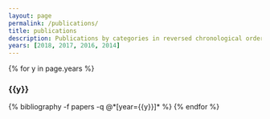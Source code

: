 ```yaml
---
layout: page
permalink: /publications/
title: publications
description: Publications by categories in reversed chronological order. 
years: [2018, 2017, 2016, 2014]
---
```


{% for y in page.years %}
  <h3 class="year">{{y}}</h3>
  {% bibliography -f papers -q @*[year={{y}}]* %}
{% endfor %}
